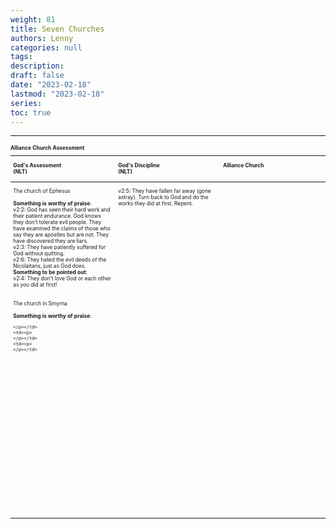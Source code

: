 ```yaml
---
weight: 81
title: Seven Churches 
authors: Lenny
categories: null
tags: 
description: 
draft: false
date: "2023-02-18"
lastmod: "2023-02-18"
series:
toc: true
---
```



<!--more-->
---

<table style="width:100%; font-size: 60%">
<caption style="text-align:left", align = "top"><b>Alliance Church Assessment</b></caption>
<colgroup><col style="width: 33%" /><col style="width: 33%" /><col style="width: 33%" />
</colgroup>
<thead>
  <tr VALIGN=TOP style="text-align:left"  class="header">
    <th><p>God's Assessment <br> (NLT)</p></th>
    <th><p>God's Discipline <br> (NLT)</p></th>
    <th><p>Alliance Church</p></th>
  </tr>
</thead>
<tbody VALIGN=TOP>
  <tr class="odd">
    <td><p>The church of Ephesus  
    <br>
    <br><b>Something is worthy of praise</b>:  
    <br>v2:2: God has seen their hard work and their patient endurance. God knows they don’t tolerate evil people. They have examined the claims of those who say they are apostles but are not. They have discovered they are liars.   
    <br> v2:3: They have patiently suffered for God without quitting.
    <br> v2:6: They hated the evil deeds of the Nicolaitans, just as God does.  
    <br><b>Something to be pointed out</b>:  
    <br> v2:4: They don’t love God or each other as you did at first!
    </p></td>
    <td><p>v2:5: They have fallen far away (gone astray). Turn back to God and do the works they did at first.  Repent.
    </p></td>
    <td><p>
    </p></td>
  </tr>
  <tr class="even">
    <td><p>The church in Smyrna  
    <br>  
    <br><b>Something is worthy of praise</b>:  
    
    </p></td>
    <td><p>
    </p></td>
    <td><p>
    </p></td>
  </tr>
  <tr class="odd">
    <td><p>
    </p></td>
    <td><p>
    </p></td>
    <td><p>
    </p></td>  
  </tr>
  <tr class="even">
    <td><p>
    </p></td>
    <td><p>
    </p></td>
    <td><p>
    </p></td>
  </tr>

  <tr class="odd">
    <td><p>
    </p></td>
    <td><p>
    </p></td>
    <td><p>
    </p></td>  
  </tr>
  <tr class="even">
    <td><p>
    </p></td>
    <td><p>
    </p></td>
    <td><p>
    </p></td>
  </tr>
  <tr class="odd">
    <td><p>
    </p></td>
    <td><p>
    </p></td>
    <td><p>
    </p></td>  
  </tr>
  <tr class="even">
    <td><p>
    </p></td>
    <td><p>
    </p></td>
    <td><p>
    </p></td>
  </tr>
  <tr class="odd">
    <td><p>
    </p></td>
    <td><p>
    </p></td>
    <td><p>
    </p></td>  
  </tr>
  <tr class="even">
    <td><p>
    </p></td>
    <td><p>
    </p></td>
    <td><p>
    </p></td>
  </tr>
  <tr class="odd">
    <td><p>
    </p></td>
    <td><p>
    </p></td>
    <td><p>
    </p></td>  
  </tr>
  <tr class="even">
    <td><p>
    </p></td>
    <td><p>
    </p></td>
    <td><p>
    </p></td>
  </tr>
  <tr class="odd">
    <td><p>
    </p></td>
    <td><p>
    </p></td>
    <td><p>
    </p></td>  
  </tr>
  <tr class="even">
    <td><p>
    </p></td>
    <td><p>
    </p></td>
    <td><p>
    </p></td>
  </tr>
  <tr class="odd">
    <td><p>
    </p></td>
    <td><p>
    </p></td>
    <td><p>
    </p></td>  
  </tr>
  <tr class="even">
    <td><p>
    </p></td>
    <td><p>
    </p></td>
    <td><p>
    </p></td>
  </tr>
  <tr class="odd">
    <td><p>
    </p></td>
    <td><p>
    </p></td>
    <td><p>
    </p></td>  
  </tr>
  <tr class="even">
    <td><p>
    </p></td>
    <td><p>
    </p></td>
    <td><p>
    </p></td>
  </tr>
  <tr class="odd">
    <td><p>
    </p></td>
    <td><p>
    </p></td>
    <td><p>
    </p></td>  
  </tr>
  <tr class="even">
    <td><p>
    </p></td>
    <td><p>
    </p></td>
    <td><p>
    </p></td>
  </tr>
  <tr class="odd">
    <td><p>
    </p></td>
    <td><p>
    </p></td>
    <td><p>
    </p></td>  
  </tr>
  <tr class="even">
    <td><p>
    </p></td>
    <td><p>
    </p></td>
    <td><p>
    </p></td>
  </tr>
  <tr class="odd">
    <td><p>
    </p></td>
    <td><p>
    </p></td>
    <td><p>
    </p></td>  
  </tr>
  <tr class="even">
    <td><p>
    </p></td>
    <td><p>
    </p></td>
    <td><p>
    </p></td>
  </tr>
</tbody>
</table>
